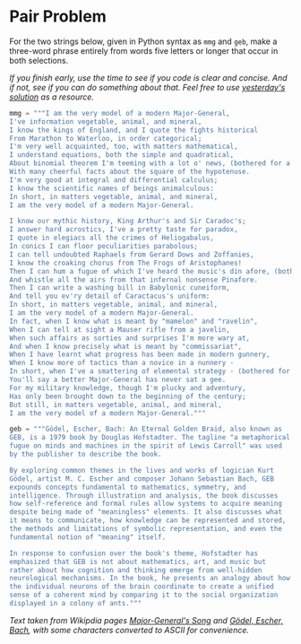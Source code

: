 # Pair Problem

For the two strings below, given in Python syntax as `mmg` and `geb`, make a three-word phrase entirely from words five letters or longer that occur in both selections.

*If you finish early, use the time to see if you code is clear and concise. And if not, see if you can do something about that. Feel free to use [yesterday's solution](../01-regularization/pair.ipynb) as a resource.*

```Python
mmg = """I am the very model of a modern Major-General,
I've information vegetable, animal, and mineral,
I know the kings of England, and I quote the fights historical
From Marathon to Waterloo, in order categorical;
I'm very well acquainted, too, with matters mathematical,
I understand equations, both the simple and quadratical,
About binomial theorem I'm teeming with a lot o' news, (bothered for a rhyme)
With many cheerful facts about the square of the hypotenuse.
I'm very good at integral and differential calculus;
I know the scientific names of beings animalculous:
In short, in matters vegetable, animal, and mineral,
I am the very model of a modern Major-General.

I know our mythic history, King Arthur's and Sir Caradoc's;
I answer hard acrostics, I've a pretty taste for paradox,
I quote in elegiacs all the crimes of Heliogabalus,
In conics I can floor peculiarities parabolous;
I can tell undoubted Raphaels from Gerard Dows and Zoffanies,
I know the croaking chorus from The Frogs of Aristophanes!
Then I can hum a fugue of which I've heard the music's din afore, (bothered for a rhyme)
And whistle all the airs from that infernal nonsense Pinafore.
Then I can write a washing bill in Babylonic cuneiform,
And tell you ev'ry detail of Caractacus's uniform:
In short, in matters vegetable, animal, and mineral,
I am the very model of a modern Major-General.
In fact, when I know what is meant by "mamelon" and "ravelin",
When I can tell at sight a Mauser rifle from a javelin,
When such affairs as sorties and surprises I'm more wary at,
And when I know precisely what is meant by "commissariat",
When I have learnt what progress has been made in modern gunnery,
When I know more of tactics than a novice in a nunnery -
In short, when I've a smattering of elemental strategy - (bothered for a rhyme)
You'll say a better Major-General has never sat a gee.
For my military knowledge, though I'm plucky and adventury,
Has only been brought down to the beginning of the century;
But still, in matters vegetable, animal, and mineral,
I am the very model of a modern Major-General."""

geb = """Gödel, Escher, Bach: An Eternal Golden Braid, also known as
GEB, is a 1979 book by Douglas Hofstadter. The tagline "a metaphorical
fugue on minds and machines in the spirit of Lewis Carroll" was used
by the publisher to describe the book.

By exploring common themes in the lives and works of logician Kurt
Gödel, artist M. C. Escher and composer Johann Sebastian Bach, GEB
expounds concepts fundamental to mathematics, symmetry, and
intelligence. Through illustration and analysis, the book discusses
how self-reference and formal rules allow systems to acquire meaning
despite being made of "meaningless" elements. It also discusses what
it means to communicate, how knowledge can be represented and stored,
the methods and limitations of symbolic representation, and even the
fundamental notion of "meaning" itself.

In response to confusion over the book's theme, Hofstadter has
emphasized that GEB is not about mathematics, art, and music but
rather about how cognition and thinking emerge from well-hidden
neurological mechanisms. In the book, he presents an analogy about how
the individual neurons of the brain coordinate to create a unified
sense of a coherent mind by comparing it to the social organization
displayed in a colony of ants."""
```

*Text taken from Wikipdia pages [Major-General's Song](http://en.wikipedia.org/wiki/Major-General%27s_Song) and [Gödel, Escher, Bach](http://en.wikipedia.org/wiki/G%C3%B6del,_Escher,_Bach), with some characters converted to ASCII for convenience.*